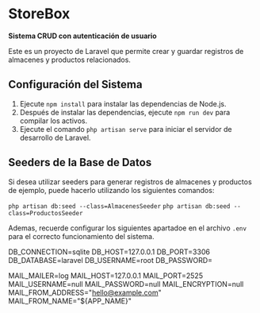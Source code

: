 # StoreBox
**Sistema CRUD con autenticación de usuario**

Este es un proyecto de Laravel que permite crear y guardar registros de almacenes y productos relacionados.

## Configuración del Sistema

1. Ejecute `npm install` para instalar las dependencias de Node.js.
2. Después de instalar las dependencias, ejecute `npm run dev` para compilar los activos.
3. Ejecute el comando `php artisan serve` para iniciar el servidor de desarrollo de Laravel.

## Seeders de la Base de Datos

Si desea utilizar seeders para generar registros de almacenes y productos de ejemplo, puede hacerlo utilizando los siguientes comandos:

`php artisan db:seed --class=AlmacenesSeeder`
`php artisan db:seed --class=ProductosSeeder`

Ademas, recuerde configurar los siguientes apartadoe en el archivo `.env` para el correcto funcionamiento del sistema.

DB_CONNECTION=sqlite
DB_HOST=127.0.0.1
DB_PORT=3306
DB_DATABASE=laravel
DB_USERNAME=root
DB_PASSWORD=

MAIL_MAILER=log
MAIL_HOST=127.0.0.1
MAIL_PORT=2525
MAIL_USERNAME=null
MAIL_PASSWORD=null
MAIL_ENCRYPTION=null
MAIL_FROM_ADDRESS="hello@example.com"
MAIL_FROM_NAME="${APP_NAME}"
